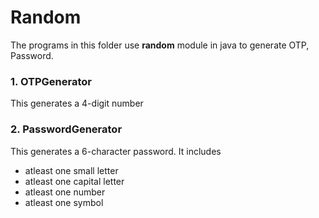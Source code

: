 # Random
The programs in this folder use **random** module in java to generate OTP, Password.

### 1. OTPGenerator
This generates a 4-digit number

### 2. PasswordGenerator
This generates a 6-character password. It includes 
+ atleast one small letter
+ atleast one capital letter
+ atleast one number
+ atleast one symbol
